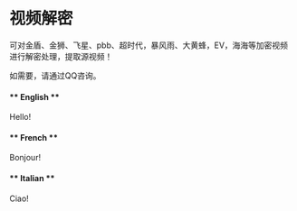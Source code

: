 # 视频解密

可对金盾、金狮、飞星、pbb、超时代，暴风雨、大黄蜂，EV，海海等加密视频进行解密处理，提取源视频！

如需要，请通过QQ咨询。


<!-- tabs:start -->

#### ** English **

Hello!

#### ** French **

Bonjour!

#### ** Italian **

Ciao!

<!-- tabs:end -->
